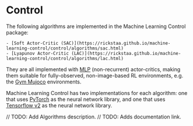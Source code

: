 # Control

The following algorithms are implemented in the Machine Learning Control package:

    - [Soft Actor-Critic (SAC)](https://rickstaa.github.io/machine-learning-control/control/algorithms/sac.html)
    - [Lyapunov Actor-Critic (LAC)](https://rickstaa.github.io/machine-learning-control/control/algorithms/lac.html)

They are all implemented with [MLP](https://en.wikipedia.org/wiki/Multilayer_perceptron) (non-recurrent) actor-critics, making them suitable for fully-observed, non-image-based RL environments, e.g. the [Gym Mujoco](https://gym.openai.com/envs/#mujoco) environments.

Machine Learning Control has two implementations for each algorithm: one that uses [PyTorch](https://pytorch.org/) as the neural network library, and one that uses [Tensorflow v2](https://www.tensorflow.org/) as the neural network library.

// TODO: Add Algorithms description.
// TODO: Adds documentation link.
